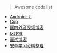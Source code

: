 > Awesome code list

- [Android-UI](https://github.com/wasabeef/awesome-android-ui)
- [Cpp](https://github.com/fffaraz/awesome-cpp)
- [国内外音视频博客](https://github.com/hejunlin2013/AVBlog)
- [区块链](https://github.com/chaozh/awesome-blockchain)
- [面试博客](https://github.com/crazyandcoder/blog_backups)
- [安卓学习资料整理](https://github.com/coder-pig/Android-Storage-Box/blob/master/Android-Skillful-craftsman/Android-Skillful-Craftsman(Android%E8%83%BD%E5%B7%A5%E5%B7%A7%E5%8C%A0).md)
